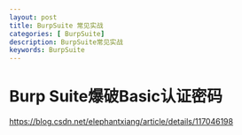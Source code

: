 ```yaml
---
layout: post
title: BurpSuite 常见实战
categories: [ BurpSuite]
description: BurpSuite常见实战
keywords: BurpSuite 
---
```


# Burp Suite爆破Basic认证密码


https://blog.csdn.net/elephantxiang/article/details/117046198